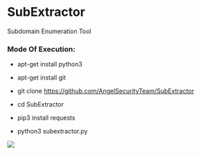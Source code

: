# SubExtractor

Subdomain Enumeration Tool

<h3> Mode Of Execution: </h3>

* apt-get install python3

* apt-get install git

* git clone https://github.com/AngelSecurityTeam/SubExtractor

* cd SubExtractor

* pip3 install requests

* python3 subextractor.py

<img src="https://github.com/AngelSecurityTeam/SubExtractor/blob/master/subextractor_foto.png">

